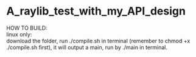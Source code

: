 # A_raylib_test_with_my_API_design <br>
HOW TO BUILD: <br>
linux only: <br>
download the folder, run ./compile.sh in terminal (remember to chmod +x ./compile.sh first), it will output a main, run by ./main in terminal.
